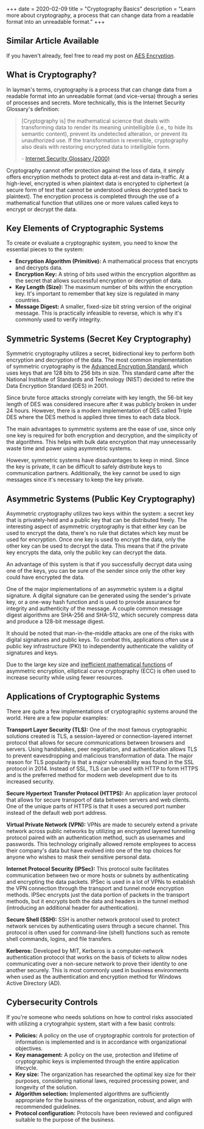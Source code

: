 +++
date = 2020-02-09
title = "Cryptography Basics"
description = "Learn more about cryptography, a process that can change data from a readable format into an unreadable format."
+++

## Similar Article Available

If you haven't already, feel free to read my post on [AES Encryption](/blog/aes-encryption/).

## What is Cryptography?

In layman's terms, cryptography is a process that can change data from a readable format into an unreadable format (and vice-versa) through a series of processes and secrets. More technically, this is the Internet Security Glossary's definition:

> [Cryptography is] the mathematical science that deals with transforming data to render its meaning unintelligible (i.e., to hide its semantic content), prevent its undetected alteration, or prevent its unauthorized use. If the transformation is reversible, cryptography also deals with restoring encrypted data to intelligible form.
>
> \- [Internet Security Glossary (2000)](https://tools.ietf.org/html/rfc2828)

Cryptography cannot offer protection against the loss of data, it simply offers encryption methods to protect data at-rest and data in-traffic. At a high-level, encrypted is when plaintext data is encrypted to ciphertext (a secure form of text that cannot be understood unless decrypted back to plaintext). The encryption process is completed through the use of a mathematical function that utilizes one or more values called keys to encrypt or decrypt the data.

## Key Elements of Cryptographic Systems

To create or evaluate a cryptographic system, you need to know the essential pieces to the system:

- **Encryption Algorithm (Primitive):** A mathematical process that encrypts and decrypts data.
- **Encryption Key:** A string of bits used within the encryption algorithm as the secret that allows successful encryption or decryption of data.
- **Key Length (Size):** The maximum number of bits within the encryption key. It's important to remember that key size is regulated in many countries.
- **Message Digest:** A smaller, fixed-size bit string version of the original message. This is practically infeasible to reverse, which is why it's commonly used to verify integrity.

## Symmetric Systems (Secret Key Cryptography)

Symmetric cryptography utilizes a secret, bidirectional key to perform both encryption and decryption of the data. The most common implementation of symmetric cryptography is the [Advanced Encryption Standard](/blog/aes-encryption/), which uses keys that are 128 bits to 256 bits in size. This standard came after the National Institute of Standards and Technology (NIST) decided to retire the Data Encryption Standard (DES) in 2001.

Since brute force attacks strongly correlate with key length, the 56-bit key length of DES was considered insecure after it was publicly broken in under 24 hours. However, there is a modern implementation of DES called Triple DES where the DES method is applied three times to each data block.

The main advantages to symmetric systems are the ease of use, since only one key is required for both encryption and decryption, and the simplicity of the algorithms. This helps with bulk data encryption that may unnecessarily waste time and power using asymmetric systems.

However, symmetric systems have disadvantages to keep in mind. Since the key is private, it can be difficult to safely distribute keys to communication partners. Additionally, the key cannot be used to sign messages since it's necessary to keep the key private.

## Asymmetric Systems (Public Key Cryptography)

Asymmetric cryptography utilizes two keys within the system: a secret key that is privately-held and a public key that can be distributed freely. The interesting aspect of asymmetric cryptography is that either key can be used to encrypt the data, there's no rule that dictates which key must be used for encryption. Once one key is used to encrypt the data, only the other key can be used to decrypt the data. This means that if the private key encrypts the data, only the public key can decrypt the data.

An advantage of this system is that if you successfully decrypt data using one of the keys, you can be sure of the sender since only the other key could have encrypted the data.

One of the major implementations of an asymmetric system is a digital signature. A digital signature can be generated using the sender's private key, or a one-way hash function and is used to provide assurance for integrity and authenticity of the message. A couple common message digest algorithms are SHA-256 and SHA-512, which securely compress data and produce a 128-bit message digest.

It should be noted that man-in-the-middle attacks are one of the risks with digital signatures and public keys. To combat this, applications often use a public key infrastructure (PKI) to independently authenticate the validity of signatures and keys.

Due to the large key size and [inefficient mathematical functions](https://crypto.stackexchange.com/a/591) of asymmetric encryption, elliptical curve cryptography (ECC) is often used to increase security while using fewer resources.

## Applications of Cryptographic Systems

There are quite a few implementations of cryptographic systems around the world. Here are a few popular examples:

**Transport Layer Security (TLS):** One of the most famous cryptographic solutions created is TLS, a session-layered or connection-layered internet protocol that allows for secure communications between browsers and servers. Using handshakes, peer negotiation, and authentication allows TLS to prevent eavesdropping and malicious transformation of data. The major reason for TLS popularity is that a major vulnerability was found in the SSL protocol in 2014. Instead of SSL, TLS can be used with HTTP to form HTTPS and is the preferred method for modern web development due to its increased security.

**Secure Hypertext Transfer Protocol (HTTPS):** An application layer protocol that allows for secure transport of data between servers and web clients. One of the unique parts of HTTPS is that it uses a secured port number instead of the default web port address.

**Virtual Private Network (VPN):** VPNs are made to securely extend a private network across public networks by utilizing an encrypted layered tunneling protocol paired with an authentication method, such as usernames and passwords. This technology originally allowed remote employees to access their company's data but have evolved into one of the top choices for anyone who wishes to mask their sensitive personal data.

**Internet Protocol Security (IPSec):** This protocol suite facilitates communication between two or more hosts or subnets by authenticating and encrypting the data packets. IPSec is used in a lot of VPNs to establish the VPN connection through the transport and tunnel mode encryption methods. IPSec encrypts just the data portion of packets in the transport methods, but it encrypts both the data and headers in the tunnel method (introducing an additional header for authentication).

**Secure Shell (SSH):** SSH is another network protocol used to protect network services by authenticating users through a secure channel. This protocol is often used for command-line (shell) functions such as remote shell commands, logins, and file transfers.

**Kerberos:** Developed by MIT, Kerberos is a computer-network authentication protocol that works on the basis of tickets to allow nodes communicating over a non-secure network to prove their identity to one another securely. This is most commonly used in business environments when used as the authentication and encryption method for Windows Active Directory (AD).

## Cybersecurity Controls

If you're someone who needs solutions on how to control risks associated with utilizing a crytograhpic system, start with a few basic controls:

- **Policies:** A policy on the use of cryptographic controls for protection of information is implemented and is in accordance with organizational objectives.
- **Key management:** A policy on the use, protection and lifetime of cryptographic keys is implemented through the entire application lifecycle.
- **Key size:** The organization has researched the optimal key size for their purposes, considering national laws, required processing power, and longevity of the solution.
- **Algorithm selection:** Implemented algorithms are sufficiently appropriate for the business of the organization, robust, and align with recommended guidelines.
- **Protocol configuration:** Protocols have been reviewed and configured suitable to the purpose of the business.

